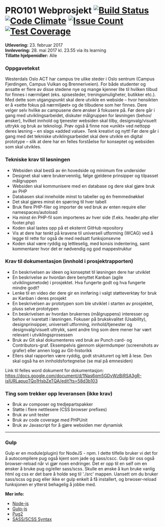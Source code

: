 ﻿# PRO101 Webprosjekt [![Build Status](https://travis-ci.org/Webprosjekt2017/Eksamen.svg?branch=master)](https://travis-ci.org/Webprosjekt2017/Eksamen) [![Code Climate](https://codeclimate.com/github/Webprosjekt2017/Eksamen/badges/gpa.svg)](https://codeclimate.com/github/Webprosjekt2017/Eksamen) [![Issue Count](https://codeclimate.com/github/Webprosjekt2017/Eksamen/badges/issue_count.svg)](https://codeclimate.com/github/Webprosjekt2017/Eksamen) [![Test Coverage](https://codeclimate.com/github/Webprosjekt2017/Eksamen/badges/coverage.svg)](https://codeclimate.com/github/Webprosjekt2017/Eksamen/coverage)   

__Utlevering:__ 23. februar 2017  
__Innlevering:__ 28. mai 2017 kl. 23.55 via its learning  
__Tillatte hjelpemidler:__ Alle  

### Oppgavetekst  
Westerdals Oslo ACT har campus tre ulike steder i Oslo sentrum (Campus Fjerdingen, Campus
Vulkan og Brenneriveien). For både studenter og ansatte er flere av disse stedene nye og mange
kjenner lite til hvilken tilbud for finnes i nærmiljøet (eks. spisesteder, treningsmuligheter, butikker
etc.). Med dette som utgangspunkt skal dere utvikle en webside – hvor hensikten er å «sette fokus
på nærmiljøet» og de tilbudene som her finnes. Dere velger selv hvilke av campusene dere ønsker
å fokusere på. Før dere går i gang med utviklingsarbeidet, diskuter målgruppen for løsningen
(behov/ønsker), hvilket innhold og tjenester websiden skal tilby, designvalg/visuelt uttrykk og bruk
av teknologi. Prøv også å finne noe «unikt» ved nettopp deres løsning – en slags «added value».
Tenk kreativt og nytt! Før dere går i gang med det tekniske utviklingsarbeidet skal dere utvikle en
digital prototype – slik at dere har en felles forståelse for konseptet og websiden som skal utvikles.

### Tekniske krav til løsningen
- Websiden skal bestå av én hovedside og minimum fire undersider
- Designet skal være brukervennlig, følge gjeldene prinsipper og tilpasset målgruppen
- Websiden skal kommunisere med en database og dere skal gjøre bruk av PHP
- Databasen skal inneholde minst to tabeller og én fremmednøkkel
- Det skal gjøres minst én spørring til hver tabell
- Bruk flere PHP-filer og importer de ved bruk av enten require eller namespaces/autoload
- Ha minst én PHP-fil som importeres av hver side (f.eks. header.php eller footer.php)
- Koden skal lastes opp på et eksternt GitHub repository
- Vis at dere har tenkt på kravene til universell utforming (WCAG) ved å legge til rette for også de med nedsatt funksjonsevne
- Koden skal være ryddig og lettleselig, med konsis indentering, samt kommentarer hvor det er nødvendig og god mappestruktur

### Krav til dokumentasjon (innhold i prosjektrapporten)
- En beskrivelsen av ideen og konseptet til løsningen dere har utviklet
- En beskrivelse av hvordan dere benyttet Kanban (agile utviklingsmetode) i prosjektet. Hva fungerte godt og hva fungerte mindre godt?
- Lenke til en video der dere gir en innføring i valgt støtteverktøy for bruk av Kanban i deres prosjekt
- En beskrivelsen av prototypen som ble utviklet i starten av prosjektet, pluss selve prototypen
- En beskrivelsen av hvordan brukernes (målgruppens) interesser og behov er ivaretatt i løsningen. Fokuser på brukskvalitet (Usability), designprinsipper, universell utforming, innhold/tjenester og designvalg/visuelt uttrykk, samt andre ting som dere mener har vært relevant i utviklingsprosessen
- Bruk av Git skal dokumenteres ved bruk av Punch card- og Contributors-graf. Eksempelvis gjennom skjermdumper (screenshots av grafer) eller annen logg av Git-historikk
- Ellers skal rapporten være ryddig, godt strukturert og lett å lese. Den skal også ha en innholdsfortegnelse (se mal på emnesiden)

Link til felles word dokument for dokumentasjon:
https://docs.google.com/document/d/1Nas6qm5GDvWzBiRSA3gR-isIURLapuoTQo1HsbZeTQA/edit?ts=58d3b103

### Ting som trekker opp leveransen (ikke krav)
- Bruk av composer og tredjepartspakker
- Støtte i flere nettlesere (CSS browser prefixes)
- Bruk av unit tester
- Bruk av code coverage med PHPUnit
- Bruk av Javascript for å gjøre websiden mer dynamisk

---

### Gulp

Gulp er en module(plugin) for NodeJS - npm. I dette tilfelle bruker vi det for å autocompilere pug også kjent som jade og sass/cscc. Gulp bir oss også browser-reload når vi gjør noen endringer. Det er opp til en self om en ønsker å bruke pug og/eller sass/scss. Skulle en ønske å kun bruke vanlig html og css er det bare å holde seg til './src' mappen. Uansett om du bruker sass/scss og pug eller ikke er gulp enkelt å få installert, og brwoser-reload funksjonen er ytterst behagelig å jobbe med.

__Mer info:__
 - [Node-js](https://nodejs.org/en/ "Node-js Home Page")
 - [Gulp-js](http://gulpjs.com/ "Gulp-js Home Page")
 - [Pug2](https://pugjs.org/api/migration-v2.html "Pug homepage --> migrating to Pug2")
 - [SASS/SCSS Syntax](http://sass-lang.com/guide#topic-2 "Sass homepage --> learn")
